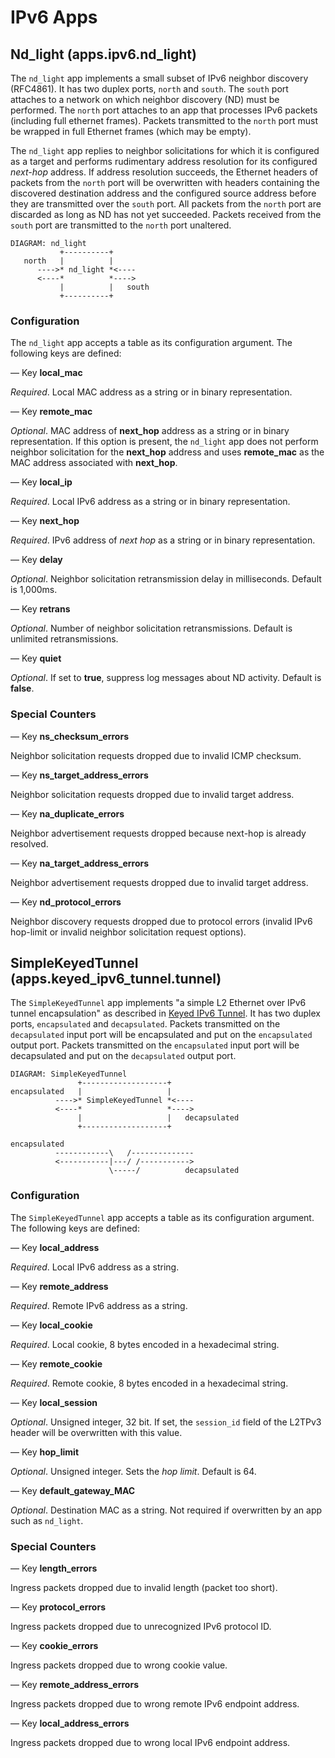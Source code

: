 # IPv6 Apps

## Nd_light (apps.ipv6.nd_light)

The `nd_light` app implements a small subset of IPv6 neighbor discovery
(RFC4861).  It has two duplex ports, `north` and `south`.  The `south`
port attaches to a network on which neighbor discovery (ND) must be
performed.  The `north` port attaches to an app that processes IPv6
packets (including full ethernet frames). Packets transmitted to the
`north` port must be wrapped in full Ethernet frames (which may be
empty).

The `nd_light` app replies to neighbor solicitations for which it is
configured as a target and performs rudimentary address resolution for
its configured *next-hop* address. If address resolution succeeds, the
Ethernet headers of packets from the `north` port will be overwritten
with headers containing the discovered destination address and the
configured source address before they are transmitted over the `south`
port. All packets from the `north` port are discarded as long as ND has
not yet succeeded. Packets received from the `south` port are transmitted
to the `north` port unaltered.

    DIAGRAM: nd_light
               +----------+
       north   |          |
          ---->* nd_light *<----
          <----*          *---->
               |          |   south
               +----------+

### Configuration

The `nd_light` app accepts a table as its configuration argument. The
following keys are defined:

— Key **local_mac**

*Required*. Local MAC address as a string or in binary representation.

— Key **remote_mac**

*Optional*. MAC address of **next_hop** address as a string or in
binary representation.  If this option is present, the `nd_light` app
does not perform neighbor solicitation for the **next_hop** address
and uses **remote_mac** as the MAC address associated with
**next_hop**.

— Key **local_ip**

*Required*. Local IPv6 address as a string or in binary representation.

— Key **next_hop**

*Required*. IPv6 address of *next hop* as a string or in binary
representation.

— Key **delay**

*Optional*. Neighbor solicitation retransmission delay in
milliseconds. Default is 1,000ms.

— Key **retrans**

*Optional*. Number of neighbor solicitation retransmissions. Default is
unlimited retransmissions.

— Key **quiet**

*Optional*. If set to **true**, suppress log messages about ND
activity. Default is **false**.

### Special Counters

— Key **ns_checksum_errors**

Neighbor solicitation requests dropped due to invalid ICMP checksum.

— Key **ns_target_address_errors**

Neighbor solicitation requests dropped due to invalid target address.

— Key **na_duplicate_errors**

Neighbor advertisement requests dropped because next-hop is already resolved.

— Key **na_target_address_errors**

Neighbor advertisement requests dropped due to invalid target address.

— Key **nd_protocol_errors**

Neighbor discovery requests dropped due to protocol errors (invalid IPv6
hop-limit or invalid neighbor solicitation request options).


## SimpleKeyedTunnel (apps.keyed_ipv6_tunnel.tunnel)

The `SimpleKeyedTunnel` app implements "a simple L2 Ethernet over IPv6
tunnel encapsulation" as described in
[Keyed IPv6 Tunnel](http://tools.ietf.org/html/draft-mkonstan-keyed-ipv6-tunnel-01).
It has two duplex ports, `encapsulated` and `decapsulated`. Packets
transmitted on the `decapsulated` input port will be encapsulated and put
on the `encapsulated` output port. Packets transmitted on the
`encapsulated` input port will be decapsulated and put on the
`decapsulated` output port.

    DIAGRAM: SimpleKeyedTunnel
                   +-------------------+
    encapsulated   |                   |
              ---->* SimpleKeyedTunnel *<----
              <----*                   *---->
                   |                   |   decapsulated
                   +-------------------+
    
    encapsulated    
              ------------\   /--------------
              <-----------|---/ /----------->
                          \-----/          decapsulated


### Configuration

The `SimpleKeyedTunnel` app accepts a table as its configuration
argument. The following keys are defined:

— Key **local_address**

*Required*. Local IPv6 address as a string.

— Key **remote_address**

*Required*. Remote IPv6 address as a string.

— Key **local_cookie**

*Required*. Local cookie, 8 bytes encoded in a hexadecimal string.

— Key **remote_cookie**

*Required*. Remote cookie, 8 bytes encoded in a hexadecimal string.

— Key **local_session**

*Optional*. Unsigned integer, 32 bit. If set, the `session_id` field of
the L2TPv3 header will be overwritten with this value.

— Key **hop_limit**

*Optional*. Unsigned integer. Sets the *hop limit*. Default is 64.

— Key **default_gateway_MAC**

*Optional*. Destination MAC as a string. Not required if overwritten by
an app such as `nd_light`.


### Special Counters

— Key **length_errors**

Ingress packets dropped due to invalid length (packet too short).

— Key **protocol_errors**

Ingress packets dropped due to unrecognized IPv6 protocol ID.

— Key **cookie_errors**

Ingress packets dropped due to wrong cookie value.

— Key **remote_address_errors**

Ingress packets dropped due to wrong remote IPv6 endpoint address.

— Key **local_address_errors**

Ingress packets dropped due to wrong local IPv6 endpoint address.

